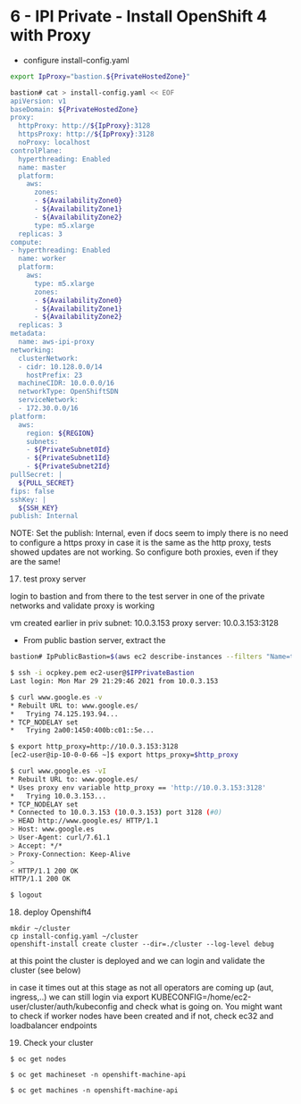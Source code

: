 # 6 - IPI Private - Install OpenShift 4 with Proxy

* configure install-config.yaml

```sh
export IpProxy="bastion.${PrivateHostedZone}"
```

```sh
bastion# cat > install-config.yaml << EOF
apiVersion: v1
baseDomain: ${PrivateHostedZone}
proxy:
  httpProxy: http://${IpProxy}:3128
  httpsProxy: http://${IpProxy}:3128 
  noProxy: localhost
controlPlane:
  hyperthreading: Enabled
  name: master
  platform:
    aws:
      zones:
      - ${AvailabilityZone0}
      - ${AvailabilityZone1}
      - ${AvailabilityZone2}
      type: m5.xlarge
  replicas: 3
compute:
- hyperthreading: Enabled
  name: worker
  platform:
    aws:
      type: m5.xlarge
      zones:
      - ${AvailabilityZone0}
      - ${AvailabilityZone1}
      - ${AvailabilityZone2}
  replicas: 3
metadata:
  name: aws-ipi-proxy
networking:
  clusterNetwork:
  - cidr: 10.128.0.0/14
    hostPrefix: 23
  machineCIDR: 10.0.0.0/16
  networkType: OpenShiftSDN
  serviceNetwork:
  - 172.30.0.0/16
platform:
  aws:
    region: ${REGION}
    subnets: 
    - ${PrivateSubnet0Id}
    - ${PrivateSubnet1Id}
    - ${PrivateSubnet2Id}
pullSecret: |
  ${PULL_SECRET}
fips: false
sshKey: |
  ${SSH_KEY}
publish: Internal
```

NOTE: Set the publish: Internal, even if docs seem to imply there is no need to configure a https proxy in case it is the same as the http proxy, tests showed updates are not working. So configure both proxies, even if they are the same!

17. test proxy server

login to bastion and from there to the test server in one of the private networks and validate proxy is working

vm created earlier in priv subnet: 10.0.3.153
proxy server: 10.0.3.153:3128

* From public bastion server, extract the 

```sh
bastion# IpPublicBastion=$(aws ec2 describe-instances --filters "Name=tag:Name,Values=rcarrata-public-bastion" | jq -r .Reservations[].Instances[].PublicIpAddress)

$ ssh -i ocpkey.pem ec2-user@$IPPrivateBastion
Last login: Mon Mar 29 21:29:46 2021 from 10.0.3.153
```

```sh
$ curl www.google.es -v
* Rebuilt URL to: www.google.es/
*   Trying 74.125.193.94...
* TCP_NODELAY set
*   Trying 2a00:1450:400b:c01::5e...
```

```sh
$ export http_proxy=http://10.0.3.153:3128
[ec2-user@ip-10-0-0-66 ~]$ export https_proxy=$http_proxy
```

```sh
$ curl www.google.es -vI
* Rebuilt URL to: www.google.es/
* Uses proxy env variable http_proxy == 'http://10.0.3.153:3128'
*   Trying 10.0.3.153...
* TCP_NODELAY set
* Connected to 10.0.3.153 (10.0.3.153) port 3128 (#0)
> HEAD http://www.google.es/ HTTP/1.1
> Host: www.google.es
> User-Agent: curl/7.61.1
> Accept: */*
> Proxy-Connection: Keep-Alive
>
< HTTP/1.1 200 OK
HTTP/1.1 200 OK

$ logout 
```

18. deploy Openshift4

```
mkdir ~/cluster
cp install-config.yaml ~/cluster
openshift-install create cluster --dir=./cluster --log-level debug
```

at this point the cluster is deployed and we can login and validate the cluster (see below)

in case it times out at this stage as not all operators are coming up (aut, ingress,..) we can still login via export KUBECONFIG=/home/ec2-user/cluster/auth/kubeconfig and check what is going on. You might want to check if worker nodes have been created and if not, check ec32 and loadbalancer endpoints

19. Check your cluster

```
$ oc get nodes

$ oc get machineset -n openshift-machine-api

$ oc get machines -n openshift-machine-api
```

